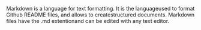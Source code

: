 Markdown is a language for text formatting. 
It is the languageused to format Github README files, and allows to createstructured documents. 
Markdown files have the .md extentionand can be edited with any text editor.
